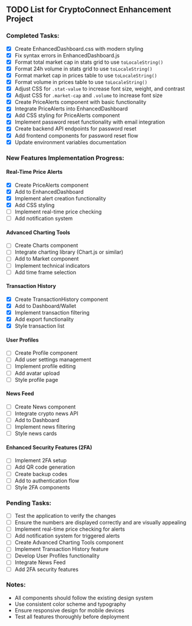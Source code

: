 ## TODO List for CryptoConnect Enhancement Project

### Completed Tasks:
- [x] Create EnhancedDashboard.css with modern styling
- [x] Fix syntax errors in EnhancedDashboard.js
- [x] Format total market cap in stats grid to use `toLocaleString()`
- [x] Format 24h volume in stats grid to use `toLocaleString()`
- [x] Format market cap in prices table to use `toLocaleString()`
- [x] Format volume in prices table to use `toLocaleString()`
- [x] Adjust CSS for `.stat-value` to increase font size, weight, and contrast
- [x] Adjust CSS for `.market-cap` and `.volume` to increase font size
- [x] Create PriceAlerts component with basic functionality
- [x] Integrate PriceAlerts into EnhancedDashboard
- [x] Add CSS styling for PriceAlerts component
- [x] Implement password reset functionality with email integration
- [x] Create backend API endpoints for password reset
- [x] Add frontend components for password reset flow
- [x] Update environment variables documentation

### New Features Implementation Progress:

#### Real-Time Price Alerts
- [x] Create PriceAlerts component
- [x] Add to EnhancedDashboard
- [x] Implement alert creation functionality
- [x] Add CSS styling
- [ ] Implement real-time price checking
- [ ] Add notification system

#### Advanced Charting Tools
- [ ] Create Charts component
- [ ] Integrate charting library (Chart.js or similar)
- [ ] Add to Market component
- [ ] Implement technical indicators
- [ ] Add time frame selection

#### Transaction History
- [x] Create TransactionHistory component
- [x] Add to Dashboard/Wallet
- [x] Implement transaction filtering
- [x] Add export functionality
- [x] Style transaction list

#### User Profiles
- [ ] Create Profile component
- [ ] Add user settings management
- [ ] Implement profile editing
- [ ] Add avatar upload
- [ ] Style profile page

#### News Feed
- [ ] Create News component
- [ ] Integrate crypto news API
- [ ] Add to Dashboard
- [ ] Implement news filtering
- [ ] Style news cards

#### Enhanced Security Features (2FA)
- [ ] Implement 2FA setup
- [ ] Add QR code generation
- [ ] Create backup codes
- [ ] Add to authentication flow
- [ ] Style 2FA components

### Pending Tasks:
- [ ] Test the application to verify the changes
- [ ] Ensure the numbers are displayed correctly and are visually appealing
- [ ] Implement real-time price checking for alerts
- [ ] Add notification system for triggered alerts
- [ ] Create Advanced Charting Tools component
- [ ] Implement Transaction History feature
- [ ] Develop User Profiles functionality
- [ ] Integrate News Feed
- [ ] Add 2FA security features

### Notes:
- All components should follow the existing design system
- Use consistent color scheme and typography
- Ensure responsive design for mobile devices
- Test all features thoroughly before deployment

